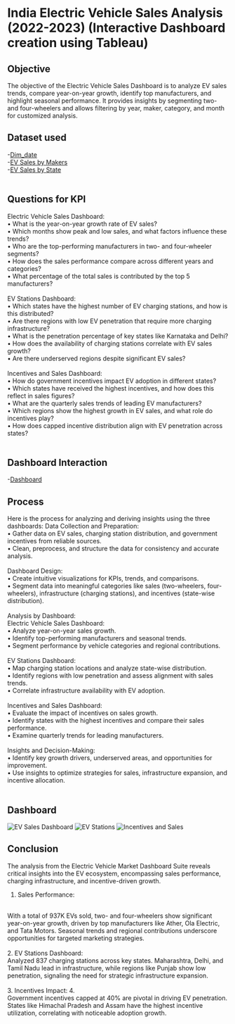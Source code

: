 # India Electric Vehicle Sales Analysis (2022-2023) (Interactive Dashboard creation using Tableau)
## Objective
The objective of the Electric Vehicle Sales Dashboard is to analyze EV sales trends, compare year-on-year growth, identify top manufacturers, and highlight seasonal performance. It provides insights by segmenting two- and four-wheelers and allows filtering by year, maker, category, and month for customized analysis.


## Dataset used
-<a href="https://github.com/Santhoshkumarse/India-Electric-Vehicle-Sales-Analysis-2022-2023-/blob/main/dim_date.csv">Dim_date</a>
<br>
-<a href="https://github.com/Santhoshkumarse/India-Electric-Vehicle-Sales-Analysis-2022-2023-/blob/main/electric_vehicle_sales_by_makers.csv">EV Sales by Makers</a>
<br>
-<a href="https://github.com/Santhoshkumarse/India-Electric-Vehicle-Sales-Analysis-2022-2023-/blob/main/electric_vehicle_sales_by_state.csv">EV Sales by State</a>
<br>
<br>

## Questions for KPI
Electric Vehicle Sales Dashboard:
<br>
•	What is the year-on-year growth rate of EV sales?
<br>
•	Which months show peak and low sales, and what factors influence these trends?
<br>
•	Who are the top-performing manufacturers in two- and four-wheeler segments?
<br>
•	How does the sales performance compare across different years and categories?
<br>
•	What percentage of the total sales is contributed by the top 5 manufacturers?
<br>
<br>
EV Stations Dashboard:
<br>
•	Which states have the highest number of EV charging stations, and how is this distributed?
<br>
•	Are there regions with low EV penetration that require more charging infrastructure?
<br>
•	What is the penetration percentage of key states like Karnataka and Delhi?
<br>
•	How does the availability of charging stations correlate with EV sales growth?
<br>
•	Are there underserved regions despite significant EV sales?
<br>
<br>
Incentives and Sales Dashboard:
<br>
•	How do government incentives impact EV adoption in different states?
<br>
•	Which states have received the highest incentives, and how does this reflect in sales figures?
<br>
•	What are the quarterly sales trends of leading EV manufacturers?
<br>
•	Which regions show the highest growth in EV sales, and what role do incentives play?
<br>
•	How does capped incentive distribution align with EV penetration across states?
<br>
<br>

## Dashboard Interaction
-<a href="https://public.tableau.com/authoring/EVSales_17295220003220/EVSalesDashboard#1">Dashboard</a>

## Process 
Here is the process for analyzing and deriving insights using the three dashboards:
Data Collection and Preparation:
<br>
•	Gather data on EV sales, charging station distribution, and government incentives from reliable sources.
<br>
•	Clean, preprocess, and structure the data for consistency and accurate analysis.
<br>
<br>
Dashboard Design:
<br>
•	Create intuitive visualizations for KPIs, trends, and comparisons.
<br>
•	Segment data into meaningful categories like sales (two-wheelers, four-wheelers), infrastructure (charging stations), and incentives (state-wise distribution).
<br>
<br>
Analysis by Dashboard:
<br>
Electric Vehicle Sales Dashboard:
<br>
•	Analyze year-on-year sales growth.
<br>
•	Identify top-performing manufacturers and seasonal trends.
<br>
•	Segment performance by vehicle categories and regional contributions.
<br>
<br>
EV Stations Dashboard:
<br>
•	Map charging station locations and analyze state-wise distribution.
<br>
•	Identify regions with low penetration and assess alignment with sales trends.
<br>
•	Correlate infrastructure availability with EV adoption.
<br>
<br>
Incentives and Sales Dashboard:
<br>
•	Evaluate the impact of incentives on sales growth.
<br>
•	Identify states with the highest incentives and compare their sales performance.
<br>
•	Examine quarterly trends for leading manufacturers.
<br>
<br>
Insights and Decision-Making:
<br>
•	Identify key growth drivers, underserved areas, and opportunities for improvement.
<br>
•	Use insights to optimize strategies for sales, infrastructure expansion, and incentive allocation.
<br>
<br>

## Dashboard
![EV Sales Dashboard](https://github.com/user-attachments/assets/78172cac-7673-4a36-abae-2885c88d4903)
![EV Stations](https://github.com/user-attachments/assets/1a8fceb2-a159-454f-ad7c-e83eae9c15a1)
![Incentives and Sales](https://github.com/user-attachments/assets/2af6a845-0b1a-484b-9965-061b52211fdc)

## Conclusion
The analysis from the Electric Vehicle Market Dashboard Suite reveals critical insights into the EV ecosystem, encompassing sales performance, charging infrastructure, and incentive-driven growth.
1.	Sales Performance:
   <br>
 With a total of 937K EVs sold, two- and four-wheelers show significant year-on-year growth, driven by top manufacturers like Ather, Ola Electric, and Tata Motors. Seasonal trends and regional contributions underscore opportunities for targeted marketing strategies.
<br>
<br>
2.	EV Stations Dashboard:
   <br>
Analyzed 837 charging stations across key states. Maharashtra, Delhi, and Tamil Nadu lead in infrastructure, while regions like Punjab show low penetration, signaling the need for strategic infrastructure expansion.
<br>
<br>
3.	Incentives Impact:
4.	<br>
 Government incentives capped at 40% are pivotal in driving EV penetration. States like Himachal Pradesh and Assam have the highest incentive utilization, correlating with noticeable adoption growth.












